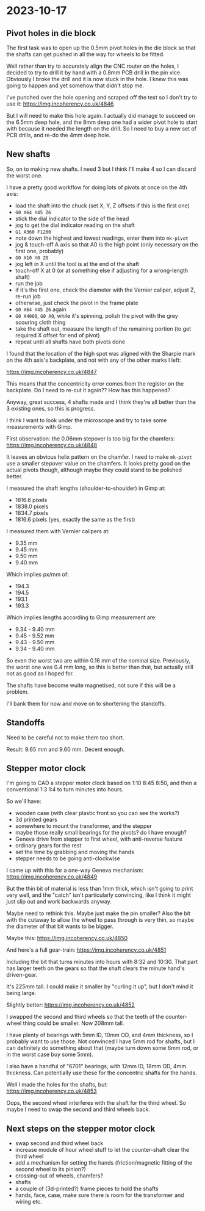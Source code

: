 # 2023-10-17

## Pivot holes in die block

The first task was to open up the 0.5mm pivot holes in the die block so that the shafts can get pushed
in all the way for wheels to be fitted.

Well rather than try to accurately align the CNC router on the holes, I decided to try to drill it by hand
with a 0.8mm PCB drill in the pin vice. Obviously I broke the drill and it is now stuck in the hole. I knew
this was going to happen and yet somehow that didn't stop me.

I've punched over the hole opening and scraped off the text so I don't try to use it: https://img.incoherency.co.uk/4846

But I will need to make this hole again. I actually did manage to succeed on the 6.5mm deep hole, and the 8mm deep
one had a wider pivot hole to start with because it needed the length on the drill. So I need to buy a new set
of PCB drills, and re-do the 4mm deep hole.

## New shafts

So, on to making new shafts. I need 3 but I think I'll make 4 so I can discard the worst one.

I have a pretty good workflow for doing lots of pivots at once on the 4th axis:

* load the shaft into the chuck (set X, Y, Z offsets if this is the first one)
* `G0 X64 Y45 Z6`
* stick the dial indicator to the side of the head
* jog to get the dial indicator reading on the shaft
* `G1 A360 F1200`
* note down the highest and lowest readings, enter them into `mk-pivot`
* jog & touch-off A axis so that A0 is the high point (only necessary on the first one, probably)
* `G0 X10 Y0 Z0`
* jog left in X until the tool is at the end of the shaft
* touch-off X at 0 (or at something else if adjusting for a wrong-length shaft)
* run the job
* if it's the first one, check the diameter with the Vernier caliper, adjust Z, re-run job
* otherwise, just check the pivot in the frame plate
* `G0 X64 Y45 Z6` again
* `G0 A4000`, `G0 A0`, while it's spinning, polish the pivot with the grey scouring cloth thing
* take the shaft out, measure the length of the remaining portion (to get required X offset for end of pivot)
* repeat until all shafts have both pivots done

I found that the location of the high spot was aligned with the Sharpie mark on the 4th axis's backplate,
and not with any of the other marks I left:

https://img.incoherency.co.uk/4847

This means that the concentricity error comes from the register on the backplate. Do I need to re-cut it again??
How has this happened?

Anyway, great success, 4 shafts made and I think they're all better than the 3 existing ones, so this is progress.

I think I want to look under the microscope and try to take some measurements with Gimp.

First observation: the 0.06mm stepover is too big for the chamfers: https://img.incoherency.co.uk/4848

It leaves an obvious helix pattern on the chamfer. I need to make `mk-pivot`
use a smaller stepover value on the chamfers. It looks pretty good on the
actual pivots though, although maybe they could stand to be polished better.

I measured the shaft lengths (shoulder-to-shoulder) in Gimp at:

* 1816.6 pixels
* 1838.0 pixels
* 1834.7 pixels
* 1816.6 pixels (yes, exactly the same as the first)

I measured them with Vernier calipers at:

* 9.35 mm
* 9.45 mm
* 9.50 mm
* 9.40 mm

Which implies px/mm of:

* 194.3
* 194.5
* 193.1
* 193.3

Which implies lengths according to Gimp measurement are:

* 9.34 - 9.40 mm
* 9.45 - 9.52 mm
* 9.43 - 9.50 mm
* 9.34 - 9.40 mm

So even the worst two are within 0.16 mm of the nominal size. Previously,
the worst one was 0.4 mm long, so this is better than that,
but actually still not as good as I hoped for.

The shafts have become wuite magnetised, not sure if this will be a problem.

I'll bank them for now and move on to shortening the standoffs.

## Standoffs

Need to be careful not to make them too short.

Result: 9.65 mm and 9.60 mm. Decent enough.

## Stepper motor clock

I'm going to CAD a stepper motor clock based on 1:10 8:45 8:50, and then a conventional 1:3 1:4 to
turn minutes into hours.

So we'll have:

* wooden case (with clear plastic front so you can see the works?)
* 3d printed gears
* somewhere to mount the transformer, and the stepper
* maybe those really small bearings for the pivots? do I have enough?
* Geneva drive from stepper to first wheel, with anti-reverse feature
* ordinary gears for the rest
* set the time by grabbing and moving the hands
* stepper needs to be going anti-clockwise

I came up with this for a one-way Geneva mechanism: https://img.incoherency.co.uk/4849

But the thin bit of material is less than 1mm thick, which isn't going to print
very well, and the "catch" isn't particularly convincing, like I think it might just
slip out and work backwards anyway.

Maybe need to rethink this. Maybe just make the pin smaller? Also the bit with the cutaway
to allow the wheel to pass through is very thin, so maybe the diameter of that bit wants
to be bigger.

Maybe this: https://img.incoherency.co.uk/4850

And here's a full gear-train: https://img.incoherency.co.uk/4851

Including the bit that turns minutes into hours with 8:32 and 10:30. That part has larger teeth on the
gears so that the shaft clears the minute hand's driven-gear.

It's 225mm tall. I could make it smaller by "curling it up", but I don't mind it being large.

Slightly better: https://img.incoherency.co.uk/4852

I swapped the second and third wheels so that the teeth of the counter-wheel thing could be smaller. Now 208mm tall.

I have plenty of bearings with 5mm ID, 10mm OD, and 4mm thickness, so I probably want to use those.
Not convinced I have 5mm rod for shafts, but I can definitely do something about that (maybe turn down some 6mm rod,
or in the worst case buy some 5mm).

I also have a handful of "6701" bearings, with 12mm ID, 18mm OD, 4mm thickness. Can potentially use these for the concentric
shafts for the hands.

Well I made the holes for the shafts, but: https://img.incoherency.co.uk/4853

Oops, the second wheel interferes with the shaft for the third wheel. So maybe I need to swap the second and
third wheels back.

## Next steps on the stepper motor clock

* swap second and third wheel back
* increase module of hour wheel stuff to let the counter-shaft clear the third wheel
* add a mechanism for setting the hands (friction/magnetic fitting of the second wheel to
its pinion?)
* crossing-out of wheels, chamfers?
* shafts
* a couple of (3d-printed?) frame pieces to hold the shafts
* hands, face, case, make sure there is room for the transformer and wiring etc.
